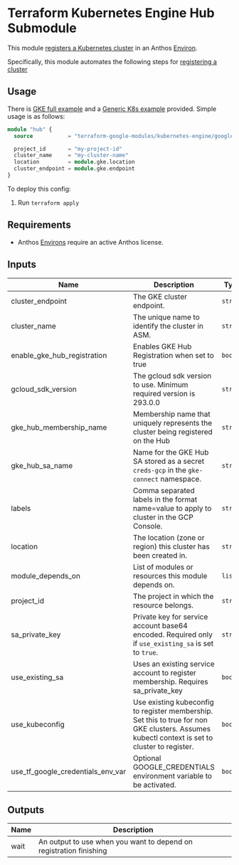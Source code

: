 # Terraform Kubernetes Engine Hub Submodule

This module [registers a Kubernetes cluster](https://cloud.google.com/anthos/multicluster-management/connect/registering-a-cluster) in an Anthos [Environ](https://cloud.google.com/anthos/multicluster-management/environs).

Specifically, this module automates the following steps for [registering a cluster](https://cloud.google.com/anthos/multicluster-management/connect/registering-a-cluster#register_cluster)

## Usage

There is [GKE full example](../../examples/simple_zonal_with_asm) and a [Generic K8s example](../../examples/simple_zonal_with_hub_kubectl) provided. Simple usage is as follows:

```tf
module "hub" {
  source           = "terraform-google-modules/kubernetes-engine/google//modules/hub"

  project_id       = "my-project-id"
  cluster_name     = "my-cluster-name"
  location         = module.gke.location
  cluster_endpoint = module.gke.endpoint
}
```

To deploy this config:
1. Run `terraform apply`

## Requirements

- Anthos [Environs](https://cloud.google.com/anthos/multicluster-management/environs) require an active Anthos license.



 <!-- BEGINNING OF PRE-COMMIT-TERRAFORM DOCS HOOK -->
## Inputs

| Name | Description | Type | Default | Required |
|------|-------------|------|---------|:--------:|
| cluster\_endpoint | The GKE cluster endpoint. | `string` | n/a | yes |
| cluster\_name | The unique name to identify the cluster in ASM. | `string` | n/a | yes |
| enable\_gke\_hub\_registration | Enables GKE Hub Registration when set to true | `bool` | `true` | no |
| gcloud\_sdk\_version | The gcloud sdk version to use. Minimum required version is 293.0.0 | `string` | `"296.0.1"` | no |
| gke\_hub\_membership\_name | Membership name that uniquely represents the cluster being registered on the Hub | `string` | `"gke-hub-membership"` | no |
| gke\_hub\_sa\_name | Name for the GKE Hub SA stored as a secret `creds-gcp` in the `gke-connect` namespace. | `string` | `"gke-hub-sa"` | no |
| labels | Comma separated labels in the format name=value to apply to cluster in the GCP Console. | `string` | `""` | no |
| location | The location (zone or region) this cluster has been created in. | `string` | n/a | yes |
| module\_depends\_on | List of modules or resources this module depends on. | `list` | `[]` | no |
| project\_id | The project in which the resource belongs. | `string` | n/a | yes |
| sa\_private\_key | Private key for service account base64 encoded. Required only if `use_existing_sa` is set to `true`. | `string` | `null` | no |
| use\_existing\_sa | Uses an existing service account to register membership. Requires sa\_private\_key | `bool` | `false` | no |
| use\_kubeconfig | Use existing kubeconfig to register membership. Set this to true for non GKE clusters. Assumes kubectl context is set to cluster to register. | `bool` | `false` | no |
| use\_tf\_google\_credentials\_env\_var | Optional GOOGLE\_CREDENTIALS environment variable to be activated. | `bool` | `false` | no |

## Outputs

| Name | Description |
|------|-------------|
| wait | An output to use when you want to depend on registration finishing |

 <!-- END OF PRE-COMMIT-TERRAFORM DOCS HOOK -->
